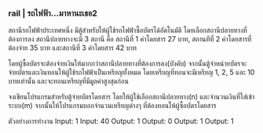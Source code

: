 ### rail | รถไฟฟ้า...มาหานะเธอ2
สถานีรถไฟฟ้าประเทศหนึ่ง มีตู้สำหรับให้ผู้ใช้รถไฟฟ้าซื้อบัตรได้อัตโนมัติ โดยเลือกสถานีปลายทางที่ต้องการลง
สถานีปลายทางจะมี 3 สถานี คือ
สถานีที่ 1 ค่าโดยสาร 27 บาท, สถานทีที่ 2 ค่าโดยสารที่ต้องจ่าย 35 บาท และสถานีที่ 3 ค่าโดยสาร 42 บาท

โดยผู้ซื้อบัตรจะต้องจ่ายเงินให้มากกว่าสถานีปลายทางที่ต้องการลง(บังคับ)
จากนั้นตู้จำหน่ายบัตรจะจ่ายบัตรและเงินทอนให้ผู้ใช้รถไฟฟ้าเป็นเหรียญทั้งหมด โดยเหรียญที่ทอนจะมีเหรียญ 1, 2, 5 และ 10 บาทเท่านั้น และจะทอนเหรียญที่มีมูลค่าสูงสุดก่อน

จงเขียนโปรแกรมสำหรับตู้จ่ายบัตรโดยสาร โดยให้ผู้ใช้เลือกสถานีปลายทาง(n) และจำนวนเงินที่ใส่เข้าระบบ(m)
จากนั้นให้โปรแกรมบอกจำนวนเหรียญต่างๆ ที่ต้องทอนให้ผู้ซื้อบัตรโดยสาร

ตัวอย่างการทำงาน
Input: 1
Input: 40
Output: 1
Output: 0
Output: 1
Output: 1